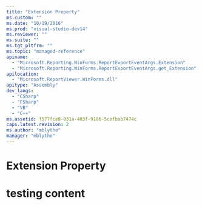 ```yaml
---
title: "Extension Property"
ms.custom: ""
ms.date: "10/19/2016"
ms.prod: "visual-studio-dev14"
ms.reviewer: ""
ms.suite: ""
ms.tgt_pltfrm: ""
ms.topic: "managed-reference"
apiname: 
  - "Microsoft.Reporting.WinForms.ReportExportEventArgs.Extension"
  - "Microsoft.Reporting.WinForms.ReportExportEventArgs.get_Extension"
apilocation: 
  - "Microsoft.ReportViewer.WinForms.dll"
apitype: "Assembly"
dev_langs: 
  - "CSharp"
  - "FSharp"
  - "VB"
  - "C++"
ms.assetid: f577fce8-031a-403f-9186-5cefbab7474c
caps.latest.revision: 2
ms.author: "mblythe"
manager: "mblythe"
---
```

# Extension Property
# testing content